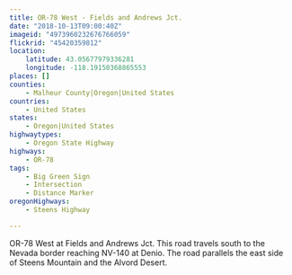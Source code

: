 ```yaml
---
title: OR-78 West - Fields and Andrews Jct.
date: "2018-10-13T09:00:40Z"
imageid: "4973960232676766059"
flickrid: "45420359812"
location:
    latitude: 43.05677979336281
    longitude: -118.19150368865553
places: []
counties:
    - Malheur County|Oregon|United States
countries:
    - United States
states:
    - Oregon|United States
highwaytypes:
    - Oregon State Highway
highways:
    - OR-78
tags:
    - Big Green Sign
    - Intersection
    - Distance Marker
oregonHighways:
    - Steens Highway

---
```

OR-78 West at Fields and Andrews Jct.  This road travels south to the Nevada border reaching NV-140 at Denio.  The road parallels the east side of Steens Mountain and the Alvord Desert.